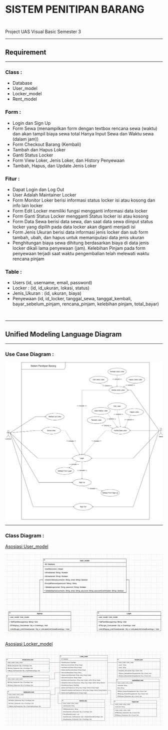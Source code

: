 <h2 style="font-weight: 700; font-size: 2rem">SISTEM PENITIPAN BARANG</h2>

<br>
Project UAS Visual Basic Semester 3

<hr>
<h2 style="font-weight: 700">Requirement</h2>
<hr>

### Class :

- Database
- User_model
- Locker_model
- Rent_model

### Form :

- Login dan Sign Up
- Form Sewa (menampilkan form dengan textbox rencana sewa (waktu) dan akan tampil biaya sewa total Hanya Input Sewa dan Waktu sewa (dalam jam))
- Form Checkout Barang (Kembali)
- Tambah dan Hapus Loker
- Ganti Status Locker
- Form View Loker, Jenis Loker, dan History Penyewaan
- Tambah, Hapus, dan Update Jenis Loker

### Fitur :

- Dapat Login dan Log Out
- User Adalah Maintainer Locker
- Form Monitor Loker berisi informasi status locker isi atau kosong dan info lain locker
- Form Edit Locker memiliki fungsi mengganti informasi data locker
- Form Ganti Status Locker mengganti Status locker isi atau kosong
- Form Data Sewa berisi data sewa, dan saat data sewa diinput status locker yang dipilih pada data locker akan diganti menjadi isi
- Form Jenis Ukuran berisi data informasi jenis locker dan sub form tambah, ubah, dan hapus untuk memanipulasi data jenis ukuran
- Penghitungan biaya sewa dihitung berdasarkan biaya di data jenis locker dikali lama penyewaan (jam).
  Kelebihan Pinjam pada form penyewaan terjadi saat waktu pengembalian telah melewati waktu rencana pinjam

### Table :

- Users (id, username, email, password)
- Locker : (id, id_ukuran, lokasi, status)
- Jenis_Ukuran : (id, ukuran, biaya)
- Penyewaan (id, id_locker, tanggal_sewa, tanggal_kembali, bayar_sebelum_pinjam, rencana_pinjam, kelebihan pinjam, total_bayar)

<br>
<hr>
<h2 style="font-weight: 700">Unified Modeling Language Diagram</h2>
<hr>

### Use Case Diagram :

<img src="./img/UCD.jpg" alt="Use Case Diagram">

<hr>

### Class Diagram :

<p style="text-decoration: underline">Asosiasi User_model</p>
<img src="./img/User_model_CD_Asosiasi.jpg" alt="Use Case Diagram">

<br>

<p style="text-decoration: underline">Asosiasi Locker_model</p>
<img src="./img/Locker_model_CD_Asosiasi.jpg" alt="Use Case Diagram">
